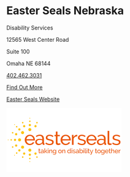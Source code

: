 # Easter Seals Nebraska

Disability Services

12565 West Center Road

Suite 100 

Omaha NE 68144

[402.462.3031](tel:4024623031)

[Find Out More](?tab=modules&module=extra-resources/Easter-Seals-Extra-Info.md)

[Easter Seals Website](http://www.easterseals.com)

![picture](./markdown/resources/images/easterSeals.jpg)
